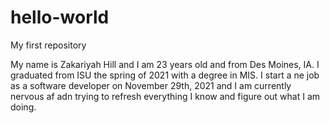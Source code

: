 # hello-world
My first repository

My name is Zakariyah Hill and I am 23 years old and from Des Moines, IA. I graduated from ISU the spring of 2021 with a degree in MIS. I start a ne job as a software developer on November 29th, 2021 and I am currently nervous af adn trying to refresh everything I know and figure out what I am doing.
